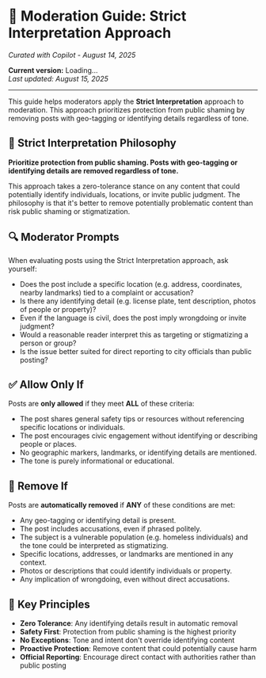 # 🛑 Moderation Guide: Strict Interpretation Approach

*Curated with Copilot - August 14, 2025*

**Current version:** Loading...  
*Last updated: August 15, 2025*

---

This guide helps moderators apply the **Strict Interpretation** approach to moderation. This approach prioritizes protection from public shaming by removing posts with geo-tagging or identifying details regardless of tone.

## 🛑 Strict Interpretation Philosophy

**Prioritize protection from public shaming. Posts with geo-tagging or identifying details are removed regardless of tone.**

This approach takes a zero-tolerance stance on any content that could potentially identify individuals, locations, or invite public judgment. The philosophy is that it's better to remove potentially problematic content than risk public shaming or stigmatization.

## 🔍 Moderator Prompts

When evaluating posts using the Strict Interpretation approach, ask yourself:

- Does the post include a specific location (e.g. address, coordinates, nearby landmarks) tied to a complaint or accusation?
- Is there any identifying detail (e.g. license plate, tent description, photos of people or property)?
- Even if the language is civil, does the post imply wrongdoing or invite judgment?
- Would a reasonable reader interpret this as targeting or stigmatizing a person or group?
- Is the issue better suited for direct reporting to city officials than public posting?

## ✅ Allow Only If

Posts are **only allowed** if they meet **ALL** of these criteria:

- The post shares general safety tips or resources without referencing specific locations or individuals.
- The post encourages civic engagement without identifying or describing people or places.
- No geographic markers, landmarks, or identifying details are mentioned.
- The tone is purely informational or educational.

## 🚫 Remove If

Posts are **automatically removed** if **ANY** of these conditions are met:

- Any geo-tagging or identifying detail is present.
- The post includes accusations, even if phrased politely.
- The subject is a vulnerable population (e.g. homeless individuals) and the tone could be interpreted as stigmatizing.
- Specific locations, addresses, or landmarks are mentioned in any context.
- Photos or descriptions that could identify individuals or property.
- Any implication of wrongdoing, even without direct accusations.

## 🎯 Key Principles

- **Zero Tolerance**: Any identifying details result in automatic removal
- **Safety First**: Protection from public shaming is the highest priority
- **No Exceptions**: Tone and intent don't override identifying content
- **Proactive Protection**: Remove content that could potentially cause harm
- **Official Reporting**: Encourage direct contact with authorities rather than public posting
